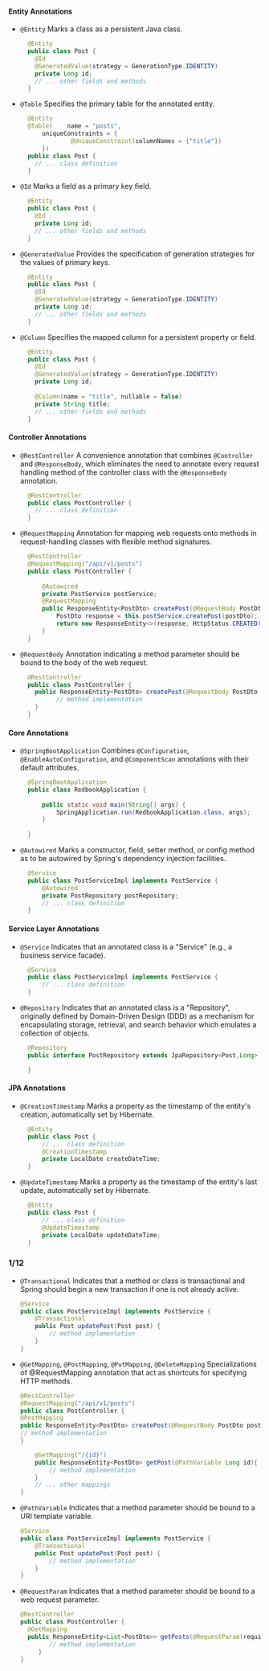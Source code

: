 #### Entity Annotations

- `@Entity`
  Marks a class as a persistent Java class.
  ```java
    @Entity
    public class Post {
      @Id
      @GeneratedValue(strategy = GenerationType.IDENTITY)
      private Long id;
      // ... other fields and methods
    }
  ```

- `@Table`
  Specifies the primary table for the annotated entity.
  ```java
    @Entity
    @Table(    name = "posts",
        uniqueConstraints = {
                @UniqueConstraint(columnNames = {"title"})
        })
    public class Post {
      // ... class definition
    }
  ```

- `@Id`
  Marks a field as a primary key field.
  ```java
    @Entity
    public class Post {
      @Id
      private Long id;
      // ... other fields and methods
    }
  ```

- `@GeneratedValue`
  Provides the specification of generation strategies for the values of primary keys.
  ```java
    @Entity
    public class Post {
      @Id
      @GeneratedValue(strategy = GenerationType.IDENTITY)
      private Long id;
      // ... other fields and methods
    }
  ```

- `@Column`
  Specifies the mapped column for a persistent property or field.
  ```java
    @Entity
    public class Post {
      @Id
      @GeneratedValue(strategy = GenerationType.IDENTITY)
      private Long id;
    
      @Column(name = "title", nullable = false)
      private String title;
      // ... other fields and methods
    }
  ```

#### Controller Annotations

- `@RestController`
  A convenience annotation that combines `@Controller` and `@ResponseBody`, which eliminates the need to annotate every request handling method of the controller class with the `@ResponseBody` annotation.
  ```java
    @RestController
    public class PostController {
      // ... class definition
    }
  ```

- `@RequestMapping`
  Annotation for mapping web requests onto methods in request-handling classes with flexible method signatures.
  ```java
    @RestController
    @RequestMapping("/api/v1/posts")
    public class PostController {
    
        @Autowired
        private PostService postService;
        @RequestMapping
        public ResponseEntity<PostDto> createPost(@RequestBody PostDto postDto){
            PostDto response = this.postService.createPost(postDto);
            return new ResponseEntity<>(response, HttpStatus.CREATED);
        }
    }
  ```

- `@RequestBody`
  Annotation indicating a method parameter should be bound to the body of the web request.
  ```java
    @RestController
    public class PostController {
      public ResponseEntity<PostDto> createPost(@RequestBody PostDto postDto){
            // method implementation
      }
    }
  ```

#### Core Annotations

- `@SpringBootApplication`
  Combines `@Configuration`, `@EnableAutoConfiguration`, and `@ComponentScan` annotations with their default attributes.
  ```java
    @SpringBootApplication
    public class RedbookApplication {
    
        public static void main(String[] args) {
            SpringApplication.run(RedbookApplication.class, args);
        }
    
    }
  ```

- `@Autowired`
  Marks a constructor, field, setter method, or config method as to be autowired by Spring's dependency injection facilities.
  ```java
    @Service
    public class PostServiceImpl implements PostService {
        @Autowired
        private PostRepository postRepository;
        // ... class definition
    }
  ```

#### Service Layer Annotations

- `@Service`
  Indicates that an annotated class is a "Service" (e.g., a business service facade).
  ```java
    @Service
    public class PostServiceImpl implements PostService {
        // ... class definition
    }
  ```

- `@Repository`
  Indicates that an annotated class is a "Repository", originally defined by Domain-Driven Design (DDD) as a mechanism for encapsulating storage, retrieval, and search behavior which emulates a collection of objects.
  ```java
    @Repository
    public interface PostRepository extends JpaRepository<Post,Long> {
  
    }
  ```

#### JPA Annotations

- `@CreationTimestamp`
  Marks a property as the timestamp of the entity's creation, automatically set by Hibernate.
  ```java
    @Entity
    public class Post {
        // ... class definition
        @CreationTimestamp
        private LocalDate createDateTime;
    }
  ```

- `@UpdateTimestamp`
  Marks a property as the timestamp of the entity's last update, automatically set by Hibernate.
  ```java
    @Entity
    public class Post {
        // ... class definition
        @UpdateTimestamp
        private LocalDate updateDateTime;
    }
  ```

### 1/12

- `@Transactional`
  Indicates that a method or class is transactional and Spring should begin a new transaction if one is not already active.
  ```java
  @Service
  public class PostServiceImpl implements PostService {
      @Transactional
      public Post updatePost(Post post) {
          // method implementation
      }
  }
  ```
- `@GetMapping`, `@PostMapping`, `@PutMapping`, `@DeleteMapping`
  Specializations of @RequestMapping annotation that act as shortcuts for specifying HTTP methods.
  ```java
  @RestController
  @RequestMapping("/api/v1/posts")
  public class PostController {
  @PostMapping
  public ResponseEntity<PostDto> createPost(@RequestBody PostDto postDto){
  // method implementation
  }
  
      @GetMapping("/{id}")
      public ResponseEntity<PostDto> getPost(@PathVariable Long id){
          // method implementation
      }
      // ... other mappings
  }
  ```

- `@PathVariable`
  Indicates that a method parameter should be bound to a URI template variable.
  ```java
  @Service
  public class PostServiceImpl implements PostService {
      @Transactional
      public Post updatePost(Post post) {
          // method implementation
      }
  }
  ```

- `@RequestParam`
  Indicates that a method parameter should be bound to a web request parameter.
  ```java
  @RestController
  public class PostController {
    @GetMapping
    public ResponseEntity<List<PostDto>> getPosts(@RequestParam(required = false) String title) {
          // method implementation
       }
  }

  ```
  ```